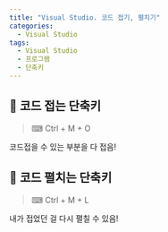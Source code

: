 ```yaml
---
title: "Visual Studio. 코드 접기, 펼치기"
categories:
  - Visual Studio
tags:
  - Visual Studio
  - 프로그램
  - 단축키
---
```


## 🌟 코드 접는 단축키

> ⌨ Ctrl + M + O



코드접을 수 있는 부분을 다 접음!



## 🌟 코드 펼치는 단축키

> ⌨ Ctrl + M + L



내가 접었던 걸 다시 펼칠 수 있음!
